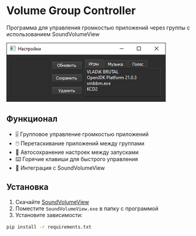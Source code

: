 # Volume Group Controller

Программа для управления громкостью приложений через группы с использованием SoundVolumeView

![Скриншот интерфейса](screenshot.png)

## Функционал

- 🎚️ Групповое управление громкостью приложений
- 🖱️ Перетаскивание приложений между группами
- 💾 Автосохранение настроек между запусками
- ⌨️ Горячие клавиши для быстрого управления
- 📂 Интеграция с SoundVolumeView

## Установка

1. Скачайте [SoundVolumeView](https://www.nirsoft.net/utils/sound_volume_view.html)
2. Поместите `SoundVolumeView.exe` в папку с программой
3. Установите зависимости:
```bash
pip install -r requirements.txt
